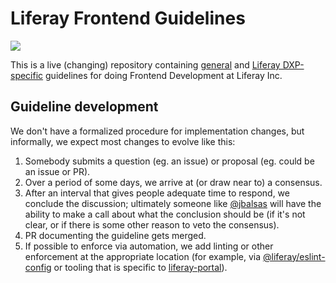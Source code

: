 # Liferay Frontend Guidelines

![](https://github.com/liferay/liferay-frontend-projects/workflows/guidelines/badge.svg)

This is a live (changing) repository containing [general](/general) and [Liferay DXP-specific](/dxp) guidelines for doing Frontend Development at Liferay Inc.

## Guideline development

We don't have a formalized procedure for implementation changes, but informally, we expect most changes to evolve like this:

1.  Somebody submits a question (eg. an issue) or proposal (eg. could be an issue or PR).
2.  Over a period of some days, we arrive at (or draw near to) a consensus.
3.  After an interval that gives people adequate time to respond, we conclude the discussion; ultimately someone like [@jbalsas](https://github.com/jbalsas) will have the ability to make a call about what the conclusion should be (if it's not clear, or if there is some other reason to veto the consensus).
4.  PR documenting the guideline gets merged.
5.  If possible to enforce via automation, we add linting or other enforcement at the appropriate location (for example, via [@liferay/eslint-config](https://github.com/liferay/liferay-frontend-projects/tree/master/projects/eslint-config) or tooling that is specific to [liferay-portal](https://github.com/liferay/liferay-portal)).
